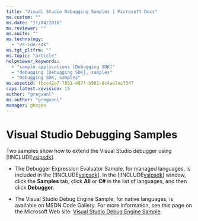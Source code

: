 ```yaml
---
title: "Visual Studio Debugging Samples | Microsoft Docs"
ms.custom: ""
ms.date: "11/04/2016"
ms.reviewer: ""
ms.suite: ""
ms.technology: 
  - "vs-ide-sdk"
ms.tgt_pltfrm: ""
ms.topic: "article"
helpviewer_keywords: 
  - "sample applications [Debugging SDK]"
  - "debugging [Debugging SDK], samples"
  - "Debugging SDK, samples"
ms.assetid: fbcc42a7-7851-487f-b981-8c4ae7ec7347
caps.latest.revision: 15
author: "gregvanl"
ms.author: "gregvanl"
manager: ghogen
---
```

# Visual Studio Debugging Samples
Two samples show how to extend the Visual Studio debugger using [!INCLUDE[vsipsdk](../../extensibility/includes/vsipsdk_md.md)].  
  
-   The Debugger Expression Evaluator Sample, for managed languages, is included in the [!INCLUDE[vsipsdk](../../extensibility/includes/vsipsdk_md.md)]. In the [!INCLUDE[vsipsdk](../../extensibility/includes/vsipsdk_md.md)] window, click the **Samples** tab, click **All** or **C#** in the list of languages, and then click **Debugger**.  
  
-   The Visual Studio Debug Engine Sample, for native languages, is available on MSDN Code Gallery. For more information, see this page on the Microsoft Web site: [Visual Studio Debug Engine Sample](http://go.microsoft.com/fwlink/?LinkId=150236).